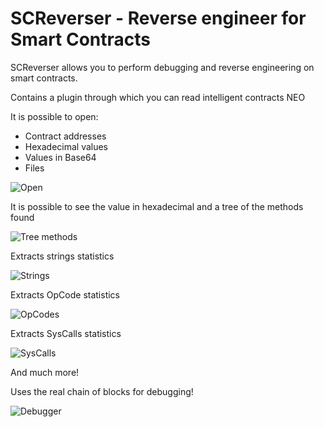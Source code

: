 # SCReverser - Reverse engineer for Smart Contracts

SCReverser allows you to perform debugging and reverse engineering on smart contracts.

Contains a plugin through which you can read intelligent contracts NEO

It is possible to open:
- Contract addresses
- Hexadecimal values
- Values in Base64
- Files

![Open](https://github.com/Red4Sec/SCReverser/blob/master/SCReverser/Resources/ImagesForReadme/2017-10-31%2019_44_12-Open.png?raw=true)

It is possible to see the value in hexadecimal and a tree of the methods found

![Tree methods](https://github.com/Red4Sec/SCReverser/blob/master/SCReverser/Resources/ImagesForReadme/2017-10-31%2019_44_53-SCReverser.png?raw=true)

Extracts strings statistics

![Strings](https://github.com/Red4Sec/SCReverser/blob/master/SCReverser/Resources/ImagesForReadme/2017-10-31%2019_45_13-SCReverser.png?raw=true)

Extracts OpCode statistics

![OpCodes](https://github.com/Red4Sec/SCReverser/blob/master/SCReverser/Resources/ImagesForReadme/2017-10-31%2019_45_21-SCReverser.png?raw=true)

Extracts SysCalls statistics

![SysCalls](https://github.com/Red4Sec/SCReverser/blob/master/SCReverser/Resources/ImagesForReadme/2017-10-31%2019_45_26-SCReverser.png?raw=true)

And much more!

Uses the real chain of blocks for debugging!

![Debugger](https://github.com/Red4Sec/SCReverser/blob/master/SCReverser/Resources/ImagesForReadme/2017-10-31%2019_46_34-SCReverser.png?raw=true)
